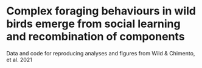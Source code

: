 # Complex foraging behaviours in wild birds emerge from social learning and recombination of components
Data and code for reproducing analyses and figures from Wild &amp; Chimento, et al. 2021
